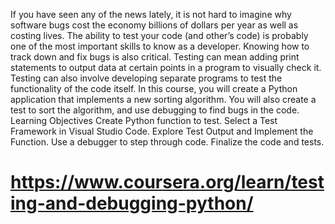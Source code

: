 If you have seen any of the news lately, it is not hard to imagine why software bugs cost the economy billions of dollars per year as well as costing lives. The ability to test your code (and other’s code) is probably one of the most important skills to know as a developer. Knowing how to track down and fix bugs is also critical. Testing can mean adding print statements to output data at certain points in a program to visually check it. Testing can also involve developing separate programs to test the functionality of the code itself. In this course, you will create a Python application that implements a new sorting algorithm. You will also create a test to sort the algorithm, and use debugging to find bugs in the code.
Learning Objectives
Create Python function to test.
Select a Test Framework in Visual Studio Code.
Explore Test Output and Implement the Function.
Use a debugger to step through code.
Finalize the code and tests.


# https://www.coursera.org/learn/testing-and-debugging-python/
